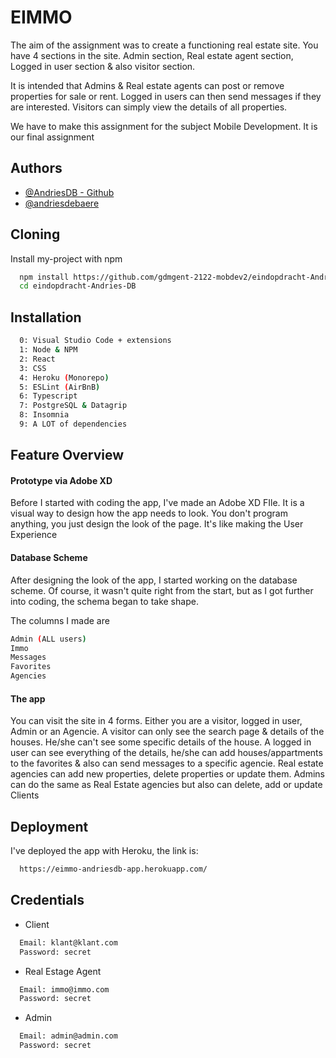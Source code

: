 
# EIMMO

The aim of the assignment was to create a functioning real estate site. 
You have 4 sections in the site. Admin section, Real estate agent section, 
Logged in user section & also visitor section.

It is intended that Admins & Real estate agents can post or remove properties 
for sale or rent. Logged in users can then send messages if they are interested. 
Visitors can simply view the details of all properties.

We have to make this assignment for the subject Mobile Development. It is our 
final assignment


## Authors

- [@AndriesDB - Github](https://github.com/Andries-DB)
- [@andriesdebaere](https://www.instagram.com/andriesdebaere/?hl=nl)

## Cloning

Install my-project with npm

```bash
  npm install https://github.com/gdmgent-2122-mobdev2/eindopdracht-Andries-DB.git
  cd eindopdracht-Andries-DB
```
    
## Installation

```bash
  0: Visual Studio Code + extensions
  1: Node & NPM
  2: React
  3: CSS
  4: Heroku (Monorepo)
  5: ESLint (AirBnB)
  6: Typescript
  7: PostgreSQL & Datagrip
  8: Insomnia
  9: A LOT of dependencies
```
    
## Feature Overview

#### Prototype via Adobe XD
Before I started with coding the app, I've made an Adobe XD FIle. 
It is a visual way to design how the app needs to look. You don't program anything, 
you just design the look of the page. It's like making the User Experience

#### Database Scheme
After designing the look of the app, I started working on the database scheme. 
Of course, it wasn't quite right from the start, but as I got further into coding, 
the schema began to take shape.

The columns I made are

```bash
Admin (ALL users)
Immo
Messages
Favorites
Agencies
```

#### The app
You can visit the site in 4 forms. 
Either you are a visitor, logged in user, Admin or an Agencie.
A visitor can only see the search page & details of the houses. He/she can't see some
specific details of the house. A logged in user can see everything of the details, he/she
can add houses/appartments to the favorites & also can send messages to a specific agencie.
Real estate agencies can add new properties, delete properties or update them.
Admins can do the same as Real Estate agencies but also can delete, add or update Clients

    
## Deployment

I've deployed the app with Heroku, the link is:

```bash
  https://eimmo-andriesdb-app.herokuapp.com/
```


## Credentials

- Client
```bash
  Email: klant@klant.com
  Password: secret
```

- Real Estage Agent
```bash
  Email: immo@immo.com
  Password: secret
```

- Admin
```bash
  Email: admin@admin.com
  Password: secret
```
